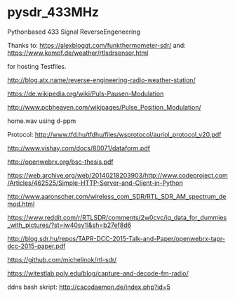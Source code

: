 # pysdr_433MHz
Pythonbased 433 Signal ReverseEngeneering

Thanks to: https://alexbloggt.com/funkthermometer-sdr/
and: https://www.kompf.de/weather/rtlsdrsensor.html

for hosting Testfiles.

http://blog.atx.name/reverse-engineering-radio-weather-station/

https://de.wikipedia.org/wiki/Puls-Pausen-Modulation

http://www.pcbheaven.com/wikipages/Pulse_Position_Modulation/

home.wav using d-ppm

Protocol:
http://www.tfd.hu/tfdhu/files/wsprotocol/auriol_protocol_v20.pdf

http://www.vishay.com/docs/80071/dataform.pdf

http://openwebrx.org/bsc-thesis.pdf

https://web.archive.org/web/20140218203903/http://www.codeproject.com/Articles/462525/Simple-HTTP-Server-and-Client-in-Python

http://www.aaronscher.com/wireless_com_SDR/RTL_SDR_AM_spectrum_demod.html

https://www.reddit.com/r/RTLSDR/comments/2w0cvc/iq_data_for_dummies_with_pictures/?st=iw40sy1l&sh=b27ef8d6

http://blog.sdr.hu/repos/TAPR-DCC-2015-Talk-and-Paper/openwebrx-tapr-dcc-2015-paper.pdf

https://github.com/michelinok/rtl-sdr/ 

https://witestlab.poly.edu/blog/capture-and-decode-fm-radio/

ddns bash skript: http://cacodaemon.de/index.php?id=5
